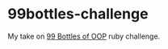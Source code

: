 # 99bottles-challenge

My take on [99 Bottles of OOP](https://www.sandimetz.com/99bottles/) ruby challenge. 
